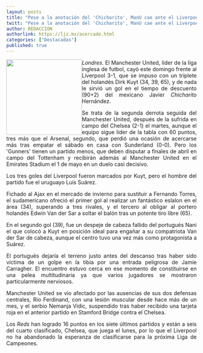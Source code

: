 ```yaml
---
layout: posts
title: "Pese a la anotación del 'Chicharito', ManU cae ante el Liverpool 1-3"
twitt: "Pese a la anotación del 'Chicharito', ManU cae ante el Liverpool 1-3"
author: REDACCION
authorlink: https://ljz.mx/acercade.html
categories: ["Destacadas"]
published: true
---
```

<div style="text-align: justify;">
  <p>
    <img src="images/stories/chicharo2.jpg" border="0" width="200" style="float: left;" />
  </p>
  
  <p>
    <em>Londres</em>. El Manchester United, líder de la liga inglesa de futbol, cayó este domingo frente al Liverpool 3-1, que se impuso con un triplete del holandés Dirk Kuyt (34, 39, 65), y de nada le sirvió un gol en el tiempo de descuento (90+2) del mexicano Javier <em>Chicharito </em>Hernández.
  </p>
  
  <p>
    Se trata de la segunda derrota seguida del Manchester United, después de la sufrida en campo del Chelsea (2-1) el martes, aunque el equipo sigue líder de la tabla con 60 puntos, tres más que el Arsenal, segundo, que perdió una ocasión de acercarse más tras empatar el sábado en casa con Sunderland (0-0). Pero los 'Gunners' tienen un partido menos, que deben disputar a finales de abril en campo del Tottenham y recibirán además al Manchester United en el Emirates Stadium el 1 de mayo en un duelo casi decisivo.
  </p>
  
  <p>
    Los tres goles del Liverpool fueron marcados por Kuyt, pero el hombre del partido fue el uruguayo Luis Suárez.
  </p>
  
  <p>
    Fichado al Ajax en el mercado de invierno para sustituir a Fernando Torres, el sudamericano ofreció el primer gol al realizar un fantástico eslalon en el área (34), superando a tres rivales, y el tercero al obligar al portero holandés Edwin Van der Sar a soltar el balón tras un potente tiro libre (65).
  </p>
  
  <p>
    En el segundo gol (39), fue un despeje de cabeza fallido del portugués Nani el que colocó a Kuyt en posición ideal para engañar a su compatriota Van der Sar de cabeza, aunque el centro tuvo una vez más como protagonista a Suárez.
  </p>
  
  <p>
    El portugués dejaría el terreno justo antes del descanso tras haber sido víctima de un golpe en la tibia por una entrada peligrosa de Jamie Carragher. El encuentro estuvo cerca en ese momento de constituirse en una pelea multitudinaria ya que varios jugadores se mostraron particularmente nerviosos.
  </p>
  
  <p>
    Manchester United se vio afectado por las ausencias de sus dos defensas centrales, Rio Ferdinand, con una lesión muscular desde hace más de un mes, y el serbio Nemanja Vidic, suspendido tras haber recibido una tarjeta roja en el anterior partido en Stamford Bridge contra el Chelsea.
  </p>
  
  <p>
    Los <em>Reds</em> han logrado 16 puntos en los siete últimos partidos y están a seis del cuarto clasificado, Chelsea, que juega el lunes, por lo que el Liverpool no ha abandonado la esperanza de clasificarse para la próxima Liga de Campeones.
  </p>
</div>
